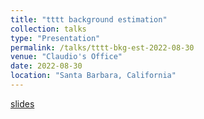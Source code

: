```yaml
---
title: "tttt background estimation"
collection: talks
type: "Presentation"
permalink: /talks/tttt-bkg-est-2022-08-30
venue: "Claudio's Office"
date: 2022-08-30
location: "Santa Barbara, California"
---
```


[slides](https://docs.google.com/presentation/d/12sexNA2sqxhGfLmfc76Tl5_HJpvLbs85eJ12G4AB-4o/edit?usp=sharing)
